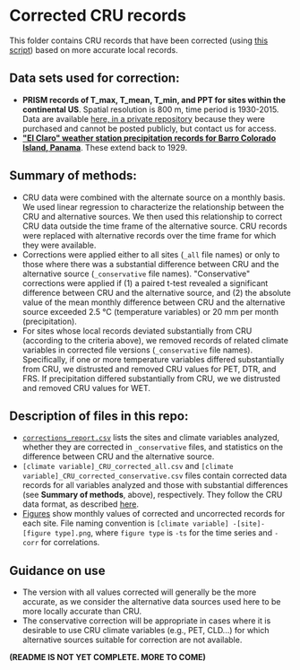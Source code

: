 # Corrected CRU records

This folder contains CRU records that have been corrected (using [this script](https://github.com/forestgeo/Climate/blob/master/Climate_Data/CRU/scripts/compare%26correct/compare_correct.m)) based on more accurate local records.

## Data sets used for correction:
- **PRISM records of T_max, T_mean, T_min, and PPT for sites within the continental US**. Spatial resolution is 800 m, time period is 1930-2015. Data are available [here, in a private repository](https://github.com/forestgeo/Climate_private/tree/master/PRISM%20data) because they were purchased and cannot be posted publicly, but contact us for access. 
- **["El Claro" weather station precipitation records for Barro Colorado Island, Panama](https://github.com/forestgeo/Climate/tree/master/Climate_Data/Met_Stations/BCI/El_Claro_precip_starting_1929)**. These extend back to 1929.  

## Summary of methods:
- CRU data were combined with the alternate source on a monthly basis. We used linear regression to characterize the relationship between the CRU and alternative sources. We then used this relationship to correct CRU data outside the time frame of the alternative source. CRU records were replaced with alternative records over the time frame for which they were available.
- Corrections were applied either to all sites (`_all` file names) or only to those where there was a substantial difference between CRU and the alternative source (`_conservative` file names). "Conservative" corrections were applied if (1) a paired t-test revealed a significant difference between CRU and the alternative source, and (2) the absolute value of the mean monthly difference between CRU and the alternative source exceeded 2.5 °C (temperature variables) or 20 mm per month (precipitation). 
- For sites whose local records deviated substantially from CRU (according to the criteria above), we removed records of related climate variables in corrected file versions (`_conservative` file names). Specifically, if one or more temperature variables differed substantially from CRU, we distrusted and removed CRU values for PET, DTR, and FRS. If precipitation differed substantially from CRU, we we distrusted and removed CRU values for WET. 

## Description of files in this repo:
- [`corrections_report.csv`](https://github.com/forestgeo/Climate/blob/master/Climate_Data/CRU/CRU_corrected/corrections_report.csv) lists the sites and climate variables analyzed, whether they are corrected in `_conservative` files, and statistics on the difference between CRU and the alternative source.
- `[climate variable]_CRU_corrected_all.csv` and `[climate variable]_CRU_corrected_conservative.csv` files contain corrected data records for all variables analyzed and those with substantial differences (see **Summary of methods**, above), respectively. They follow the CRU data format, as described [here](https://github.com/forestgeo/Climate/tree/master/Climate_Data/CRU).
- [Figures](https://github.com/forestgeo/Climate/tree/master/Climate_Data/CRU/CRU_corrected/figures) show monthly values of corrected and uncorrected records for each site. File naming convention is `[climate variable] -[site]-[figure type].png`, where `figure type` is `-ts` for the time series and `-corr` for correlations.

## Guidance on use
- The version with all values corrected will generally be the more accurate, as we consider the alternative data sources used here to be more locally accurate than CRU. 
- The conservative correction will be appropriate in cases where it is desirable to use CRU climate variables (e.g., PET, CLD...) for which alternative sources suitable for correction are not available. 

**(README IS NOT YET COMPLETE. MORE TO COME)**

